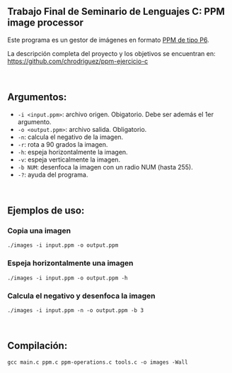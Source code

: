 ## Trabajo Final de Seminario de Lenguajes C: PPM image processor

Este programa es un gestor de imágenes en formato [PPM de tipo P6](http://netpbm.sourceforge.net/doc/ppm.html).

La descripción completa del proyecto y los objetivos se encuentran en: https://github.com/chrodriguez/ppm-ejercicio-c

<br>

## Argumentos:
* `-i <input.ppm>`: archivo origen. Obigatorio. Debe ser además el 1er argumento.
* `-o <output.ppm>`: archivo salida. Obligatorio.
* `-n`: calcula el negativo de la imagen.
* `-r`: rota a 90 grados la imagen.
* `-h`: espeja horizontalmente la imagen.
* `-v`: espeja verticalmente la imagen.
* `-b NUM`: desenfoca la imagen con un radio NUM (hasta 255).
* `-?`: ayuda del programa.

<br>

## Ejemplos de uso:

### Copia una imagen

```
./images -i input.ppm -o output.ppm
```

### Espeja horizontalmente una imagen

```
./images -i input.ppm -o output.ppm -h
```

### Calcula el negativo y desenfoca la imagen

```
./images -i input.ppm -n -o output.ppm -b 3
```

<br>

## Compilación:

```
gcc main.c ppm.c ppm-operations.c tools.c -o images -Wall
```
